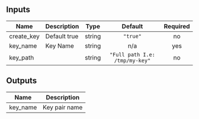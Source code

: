 ## Inputs

| Name | Description | Type | Default | Required |
|------|-------------|:----:|:-----:|:-----:|
| create\_key | Default true | string | `"true"` | no |
| key\_name | Key Name | string | n/a | yes |
| key\_path |  | string | `"Full path I.e: /tmp/my-key"` | no |

## Outputs

| Name | Description |
|------|-------------|
| key\_name | Key pair name |


